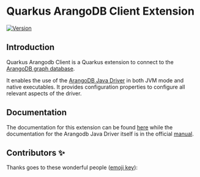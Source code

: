# Quarkus ArangoDB Client Extension

[![Version](https://img.shields.io/maven-central/v/io.quarkiverse.arangodb-client-ext/quarkus-arangodb-client-ext?logo=apache-maven&style=flat-square)](https://search.maven.org/artifact/io.quarkiverse.arangodb-client-ext/quarkus-arangodb-client-ext)

## Introduction

Quarkus Arangodb Client is a Quarkus extension to connect to the [ArangoDB graph database](https://arangodb.com/).

It enables the use of the [ArangoDB Java Driver](https://github.com/arangodb/arangodb-java-driver) in both JVM mode and native executables. It provides configuration properties to configure all relevant aspects of the driver.

## Documentation

The documentation for this extension can be found [here](https://quarkiverse.github.io/quarkiverse-docs/quarkus-arangodb/dev/index.html) while the documentation for the Arangodb Java Driver itself is in the official [manual](https://docs.arangodb.com/3.11/develop/drivers/java/).

## Contributors ✨

Thanks goes to these wonderful people ([emoji key](https://allcontributors.org/docs/en/emoji-key)):